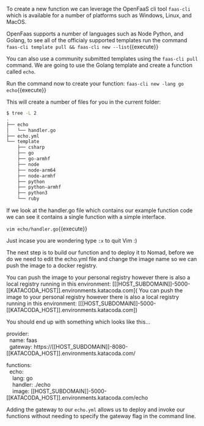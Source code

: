To create a new function we can leverage the OpenFaaS cli tool `faas-cli` which is available for a number of platforms such as Windows, Linux, and MacOS.

OpenFaas supports a number of languages such as Node Python, and Golang, to see all of the officialy supported templates run the command `faas-cli template pull && faas-cli new --list`{{execute}} 

You can also use a community submitted templates using the `faas-cli pull` command.  We are going to use the Golang template and create a function called `echo`.

Run the command now to create your function:
`faas-cli new -lang go echo`{{execute}}

This will create a number of files for you in the current folder:

```bash
$ tree -L 2
.
├── echo
│   └── handler.go
├── echo.yml
└── template
    ├── csharp
    ├── go
    ├── go-armhf
    ├── node
    ├── node-arm64
    ├── node-armhf
    ├── python
    ├── python-armhf
    ├── python3
    └── ruby
```

If we look at the handler.go file which contains our example function code we can see it contains a single function with a simple interface.

`vim echo/handler.go`{{execute}}

Just incase you are wondering type `:x` to quit Vim :)

The next step is to build our function and to deploy it to Nomad, before we do we need to edit the echo.yml file and change the image name so we can push the image to a docker registry.

You can push the image to your personal registry however there is also a local registry running in this environment: [[[HOST_SUBDOMAIN]]-5000-[[KATACODA_HOST]].environments.katacoda.com](
You can push the image to your personal registry however there is also a local registry running in this environment: [[[HOST_SUBDOMAIN]]-5000-[[KATACODA_HOST]].environments.katacoda.com])


You should end up with something which looks like this...

provider:  
&nbsp;&nbsp;name: faas  
&nbsp;&nbsp;gateway: https://[[HOST_SUBDOMAIN]]-8080-[[KATACODA_HOST]].environments.katacoda.com/  

functions:  
&nbsp;&nbsp;echo:  
&nbsp;&nbsp;&nbsp;&nbsp;lang: go  
&nbsp;&nbsp;&nbsp;&nbsp;handler: ./echo  
&nbsp;&nbsp;&nbsp;&nbsp;image: [[HOST_SUBDOMAIN]]-5000-[[KATACODA_HOST]].environments.katacoda.com/echo

Adding the gateway to our `echo.yml` allows us to deploy and invoke our functions without needing to specify the gateway flag in the command line.
